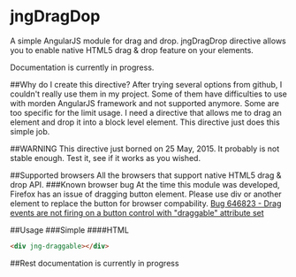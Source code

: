 # jngDragDop
A simple AngularJS module for drag and drop. jngDragDrop directive allows you to enable native HTML5 drag & drop feature on your elements.

Documentation is currently in progress.

##Why do I create this directive?
After trying several options from github, I couldn't really use them in my project. Some of them have difficulties to use with morden AngularJS framework and not supported anymore. Some are too specific for the limit usage. I need a directive that allows me to drag an element and drop it into a block level element. This directive just does this simple job.

##WARNING
This directive just borned on 25 May, 2015. It probably is not stable enough. Test it, see if it works as you wished.

##Supported browsers
All the browsers that support native HTML5 drag & drop API.
###Known browser bug
At the time this module was developed, Firefox has an issue of dragging button element. Please use div or another element to replace the button for browser compability. [Bug 646823 - Drag events are not firing on a button control with "draggable" attribute set](https://bugzilla.mozilla.org/show_bug.cgi?id=646823)

##Usage
###Simple
####HTML
```HTML
<div jng-draggable></div>
```

##Rest documentation is currently in progress